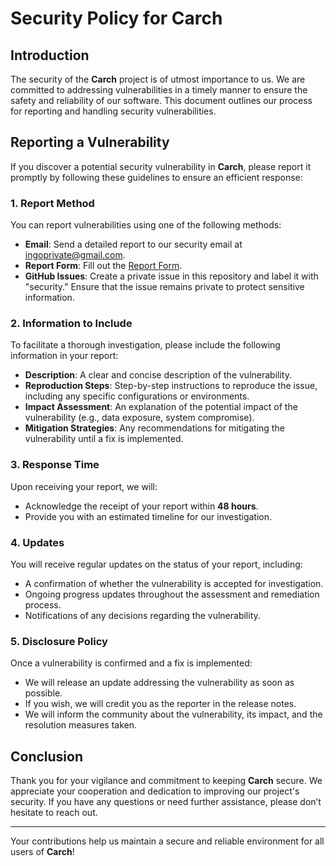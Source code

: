 # Security Policy for Carch

## Introduction

The security of the **Carch** project is of utmost importance to us. We are committed to addressing vulnerabilities in a timely manner to ensure the safety and reliability of our software. This document outlines our process for reporting and handling security vulnerabilities.

## Reporting a Vulnerability

If you discover a potential security vulnerability in **Carch**, please report it promptly by following these guidelines to ensure an efficient response:

### 1. Report Method

You can report vulnerabilities using one of the following methods:
- **Email**: Send a detailed report to our security email at [ingoprivate@gmail.com](mailto:harilvfs@chalisehari.com.np).
- **Report Form**: Fill out the [Report Form](https://github.com/harilvfs/carch/security/advisories/new).
- **GitHub Issues**: Create a private issue in this repository and label it with "security." Ensure that the issue remains private to protect sensitive information.

### 2. Information to Include

To facilitate a thorough investigation, please include the following information in your report:
- **Description**: A clear and concise description of the vulnerability.
- **Reproduction Steps**: Step-by-step instructions to reproduce the issue, including any specific configurations or environments.
- **Impact Assessment**: An explanation of the potential impact of the vulnerability (e.g., data exposure, system compromise).
- **Mitigation Strategies**: Any recommendations for mitigating the vulnerability until a fix is implemented.

### 3. Response Time

Upon receiving your report, we will:
- Acknowledge the receipt of your report within **48 hours**.
- Provide you with an estimated timeline for our investigation.

### 4. Updates

You will receive regular updates on the status of your report, including:
- A confirmation of whether the vulnerability is accepted for investigation.
- Ongoing progress updates throughout the assessment and remediation process.
- Notifications of any decisions regarding the vulnerability.

### 5. Disclosure Policy

Once a vulnerability is confirmed and a fix is implemented:
- We will release an update addressing the vulnerability as soon as possible.
- If you wish, we will credit you as the reporter in the release notes.
- We will inform the community about the vulnerability, its impact, and the resolution measures taken.

## Conclusion

Thank you for your vigilance and commitment to keeping **Carch** secure. We appreciate your cooperation and dedication to improving our project's security. If you have any questions or need further assistance, please don’t hesitate to reach out.

---

Your contributions help us maintain a secure and reliable environment for all users of **Carch**!

